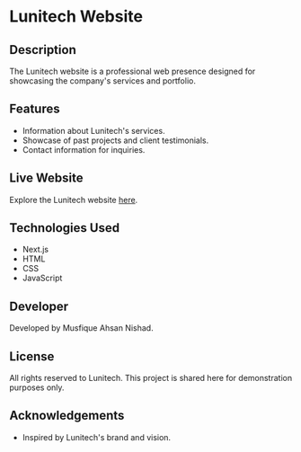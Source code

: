# Lunitech Website

## Description

The Lunitech website is a professional web presence designed for showcasing the company's services and portfolio.

## Features

- Information about Lunitech's services.
- Showcase of past projects and client testimonials.
- Contact information for inquiries.

## Live Website

Explore the Lunitech website [here](https://www.lunitech.co/).

## Technologies Used

- Next.js
- HTML
- CSS
- JavaScript

## Developer

Developed by Musfique Ahsan Nishad.

## License

All rights reserved to Lunitech. This project is shared here for demonstration purposes only.

## Acknowledgements

- Inspired by Lunitech's brand and vision.

